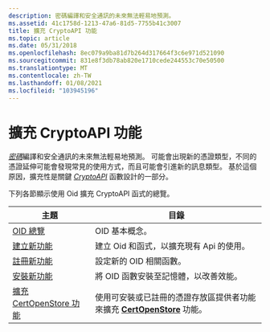 ```yaml
---
description: 密碼編譯和安全通訊的未來無法輕易地預測。
ms.assetid: 41c1758d-1213-47a6-81d5-7755b41c3007
title: 擴充 CryptoAPI 功能
ms.topic: article
ms.date: 05/31/2018
ms.openlocfilehash: 8ec079a9ba81d7b264d317664f3c6e971d521090
ms.sourcegitcommit: 831e8f3db78ab820e1710cede244553c70e50500
ms.translationtype: MT
ms.contentlocale: zh-TW
ms.lasthandoff: 01/08/2021
ms.locfileid: "103945196"
---
```

# <a name="extending-cryptoapi-functionality"></a>擴充 CryptoAPI 功能

[*密碼*](../secgloss/c-gly.md)編譯和安全通訊的未來無法輕易地預測。 可能會出現新的憑證類型，不同的憑證延伸可能會發現常見的使用方式，而且可能會引進新的訊息類型。 基於這個原因，擴充性是關鍵 [*CryptoAPI*](../secgloss/c-gly.md) 函數設計的一部分。

下列各節顯示使用 Oid 擴充 CryptoAPI 函式的總覽。



| 主題                                                                              | 目錄                                                                                                                            |
|------------------------------------------------------------------------------------|-------------------------------------------------------------------------------------------------------------------------------------|
| [OID 總覽](oid-overview.md)                                                   | OID 基本概念。                                                                                                           |
| [建立新功能](creating-the-new-functionality.md)               | 建立 Oid 和函式，以擴充現有 Api 的使用。                                                                     |
| [註冊新功能](registering-the-new-functionality.md)         | 設定新的 OID 相關函數。                                                                                               |
| [安裝新功能](installing-the-new-functionality.md)           | 將 OID 函數安裝至記憶體，以改善效能。                                                                          |
| [擴充 CertOpenStore 功能](extending-certopenstore-functionality.md) | 使用可安裝或已註冊的憑證存放區提供者功能來擴充 [**CertOpenStore**](/windows/desktop/api/Wincrypt/nf-wincrypt-certopenstore) 功能。 |



 

 

 
